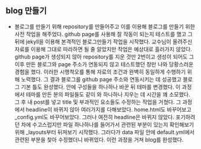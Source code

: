 ## blog 만들기
- 블로그를 만들기 위해 repository를 만들어주고 이를 이용해 블로그를 만들기 위한 사전 작업을 해주었다. github page를 사용해 잘 작동이 되는지 테스트를 했고 그 뒤에 jekyll을 이용해 본격적인 블로그만들기 작업을 시작했다. 교수님이 올려주신 자료를 이용해 그대로 따라하면 될 줄 알았지만 작업은 예상대로 흘러가지 않았다. github page가 생성되지 않아 repository를 지운 것만 2번이고 생성이 되어도 그 이후 만든 블로그와 page 주소가 연동되지 않고 테스트했던 창만 나와 당황스러운 경험을 했다. 이러한 시행착오를 통해 자료의 조건과 완벽히 동일하게 수행하기 위해 노력했다. 그 결과 블로그를 github page 주소와 연동시키는 데 성공했고 블로그 기본 틀도 완성했다. 안에 구성들을 하나하나 바꾼 뒤 테마를 변경했다. 이 과정에서 테마를 만든 분의 파일들도 같이 와 하나하나 지우는 데 시간을 꽤 소모했다. 그 후 내 post를 넣고 title 및 부과적인 요소들도 수정하는 작업을 거쳤다. 그 과정에서 headline이 바뀌지 않아 여러가지를 다해보았다. home.html도 바꾸어보고 _config.yml도 바꾸어보았다. 그러나 여전히 headline은 바뀌지 않았다. 포기하려던 차에 수고스럽지만 파일 하나하나를 들어가서 관련된 부분이 있는지 확인해보기 위해 _layouts부터 뒤져보기 시작했다. 그러다가 data 파일 안에 default.yml에서 관련된 부분을 찾아 수정했더니 바뀌었다. 이런 과정을 거쳐 blog를 완성했다.
